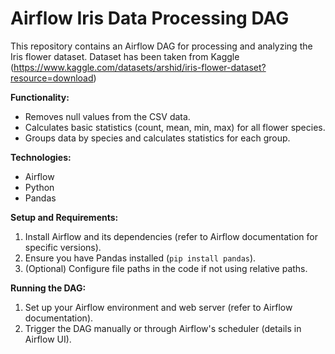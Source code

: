 # Airflow Iris Data Processing DAG

This repository contains an Airflow DAG for processing and analyzing the Iris flower dataset.
Dataset has been taken from Kaggle (https://www.kaggle.com/datasets/arshid/iris-flower-dataset?resource=download)

**Functionality:**

* Removes null values from the CSV data.
* Calculates basic statistics (count, mean, min, max) for all flower species.
* Groups data by species and calculates statistics for each group.

**Technologies:**

* Airflow
* Python
* Pandas

**Setup and Requirements:**

1. Install Airflow and its dependencies (refer to Airflow documentation for specific versions).
2. Ensure you have Pandas installed (`pip install pandas`).
3. (Optional) Configure file paths in the code if not using relative paths.

**Running the DAG:**

1. Set up your Airflow environment and web server (refer to Airflow documentation).
2. Trigger the DAG manually or through Airflow's scheduler (details in Airflow UI).
